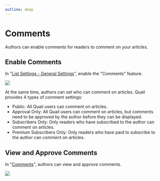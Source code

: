 ```yaml
---
outline: deep
---
```


# Comments

Authors can enable comments for readers to comment on your articles.

## Enable Comments

In "[List Settings - General Settings](https://quail.ink/dashboard/lists/@current/settings/general)", enable the "Comments" feature.

![](https://static.quail.ink/media/jyeu07pr.webp)

At the same time, authors can set who can comment on articles. Quail provides 4 types of comment settings:

- Public: All Quail users can comment on articles.
- Approval Only: All Quail users can comment on articles, but comments need to be approved by the author before they can be displayed.
- Subscribers Only: Only readers who have subscribed to the author can comment on articles.
- Premium Subscribers Only: Only readers who have paid to subscribe to the author can comment on articles.

## View and Approve Comments

In "[Comments](https://quail.ink/dashboard/comments)", authors can view and approve comments.

![](https://static.quail.ink/media/qmxu60gy.webp)
